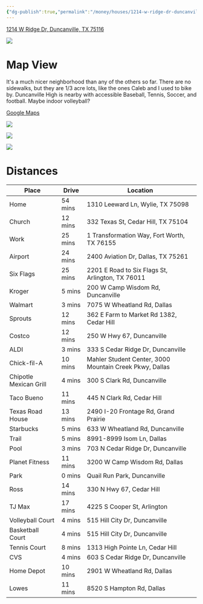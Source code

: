 ```yaml
---
{"dg-publish":true,"permalink":"/money/houses/1214-w-ridge-dr-duncanville-tx-75116/","tags":["homes2023"],"created":"Jun 16, 2023, 10:45 PM","updated":""}
---
```



[1214 W Ridge Dr, Duncanville, TX 75116](https://www.zillow.com/homedetails/1214-W-Ridge-Dr-Duncanville-TX-75116/27211625_zpid/?)

![](https://photos.zillowstatic.com/fp/a984c81468562521504b7b445eab8508-uncropped_scaled_within_1536_1152.webp)

# Map View

It's a much nicer neighborhood than any of the others so far. There are no sidewalks, but they are 1/3 acre lots, like the ones Caleb and I used to bike by. Duncanville High is nearby with accessible Baseball, Tennis, Soccer, and football. Maybe indoor volleyball?

[Google Maps](https://www.google.com/maps/place/1214+W+Ridge+Dr,+Duncanville,+TX+75116/@32.6556883,-96.9363782,18.75z/data=!4m16!1m9!3m8!1s0x864e8e3152306e37:0x86af482faaff262e!2s1214+W+Ridge+Dr,+Duncanville,+TX+75116!3b1!8m2!3d32.6558211!4d-96.9367384!10e5!16s%2Fg%2F11c23f_lp5!3m5!1s0x864e8e3152306e37:0x86af482faaff262e!8m2!3d32.6558211!4d-96.9367384!16s%2Fg%2F11c23f_lp5?entry=ttu)

![](https://i.imgur.com/rMnzlXA.jpg)

![](https://i.imgur.com/Nx7J0Db.png)

![](https://i.imgur.com/GTjdWft.jpg)

# Distances

| Place                  | Drive   | Location                                                |
|------------------------|---------|---------------------------------------------------------|
| Home                   | 54 mins | 1310 Leeward Ln, Wylie, TX 75098                        |
| Church                 | 12 mins | 332 Texas St, Cedar Hill, TX 75104                      |
| Work                   | 25 mins | 1 Transformation Way, Fort Worth, TX 76155              |
| Airport                | 24 mins | 2400 Aviation Dr, Dallas, TX 75261                      |
| Six Flags              | 25 mins | 2201 E Road to Six Flags St, Arlington, TX 76011        |
| Kroger                 | 5 mins  | 200 W Camp Wisdom Rd, Duncanville                       |
| Walmart                | 3 mins  | 7075 W Wheatland Rd, Dallas                             |
| Sprouts                | 12 mins | 362 E Farm to Market Rd 1382, Cedar Hill                |
| Costco                 | 12 mins | 250 W Hwy 67, Duncanville                               |
| ALDI                   | 3 mins  | 333 S Cedar Ridge Dr, Duncanville                       |
| Chick-fil-A            | 10 mins | Mahler Student Center, 3000 Mountain Creek Pkwy, Dallas |
| Chipotle Mexican Grill | 4 mins  | 300 S Clark Rd, Duncanville                             |
| Taco Bueno             | 11 mins | 445 N Clark Rd, Cedar Hill                              |
| Texas Road House       | 13 mins | 2490 I-20 Frontage Rd, Grand Prairie                    |
| Starbucks              | 5 mins  | 633 W Wheatland Rd, Duncanville                         |
| Trail                  | 5 mins  | 8991-8999 Isom Ln, Dallas                               |
| Pool                   | 3 mins  | 703 N Cedar Ridge Dr, Duncanville                       |
| Planet Fitness         | 11 mins | 3200 W Camp Wisdom Rd, Dallas                           |
| Park                   | 0 mins  | Quail Run Park, Duncanville                             |
| Ross                   | 14 mins | 330 N Hwy 67, Cedar Hill                                |
| TJ Max                 | 17 mins | 4225 S Cooper St, Arlington                             |
| Volleyball Court       | 4 mins  | 515 Hill City Dr, Duncanville                           |
| Basketball Court       | 4 mins  | 515 Hill City Dr, Duncanville                           |
| Tennis Court           | 8 mins  | 1313 High Pointe Ln, Cedar Hill                         |
| CVS                    | 4 mins  | 603 S Cedar Ridge Dr, Duncanville                       |
| Home Depot             | 10 mins | 2901 W Wheatland Rd, Dallas                             |
| Lowes                  | 11 mins | 8520 S Hampton Rd, Dallas                               |

